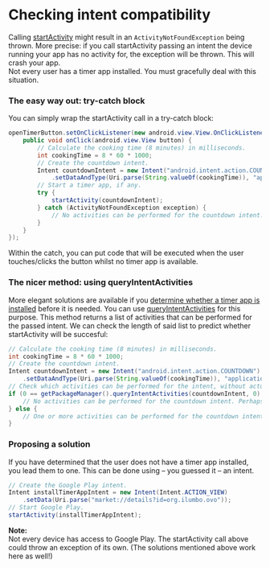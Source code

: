 Checking intent compatibility
=============================

Calling
[startActivity](//developer.android.com/reference/android/content/Context.html#startActivity%28android.content.Intent%29)
might result in an `ActivityNotFoundException` being thrown. More precise: if you call startActivity passing an intent the
device running your app has no activity for, the exception will be thrown. This will crash your app.  
Not every user has a timer app installed. You must gracefully deal with this situation.

### The easy way out: try-catch block

You can simply wrap the startActivity call in a try-catch block:

```java
openTimerButton.setOnClickListener(new android.view.View.OnClickListener() {
	public void onClick(android.view.View button) {
		// Calculate the cooking time (8 minutes) in milliseconds.
		int cookingTime = 8 * 60 * 1000;
		// Create the countdown intent.
		Intent countdownIntent = new Intent("android.intent.action.COUNTDOWN")
			.setDataAndType(Uri.parse(String.valueOf(cookingTime)), "application/relative-milliseconds");
		// Start a timer app, if any.
		try {
			startActivity(countdownIntent);
		} catch (ActivityNotFoundException exception) {
			// No activities can be performed for the countdown intent.
		}
	}
});
```

Within the catch, you can put code that will be executed when the user touches/clicks the button whilst no timer app is
available.

### The nicer method: using queryIntentActivities

More elegant solutions are available if you
[determine whether a timer app is installed](http://android-developers.blogspot.com/2009/01/can-i-use-this-intent.html) before
it is needed. You can use
[queryIntentActivities](//developer.android.com/reference/android/content/pm/PackageManager.html#queryIntentActivities%28android.content.Intent,%20int%29)
for this purpose. This method returns a list of activities that can be performed for the passed intent. We can check the length
of said list to predict whether startActivity will be succesful:

```java
// Calculate the cooking time (8 minutes) in milliseconds.
int cookingTime = 8 * 60 * 1000;
// Create the countdown intent.
Intent countdownIntent = new Intent("android.intent.action.COUNTDOWN")
	.setDataAndType(Uri.parse(String.valueOf(cookingTime)), "application/relative-milliseconds");
// Check which activities can be performed for the intent, without actually starting them.
if (0 == getPackageManager().queryIntentActivities(countdownIntent, 0).size()) {
	// No activities can be performed for the countdown intent. Perhaps this is the place to hide buttons or show a warning.
} else {
	// One or more activities can be performed for the countdown intent. Here one could show buttons, et cetera.
}
```

### Proposing a solution

If you have determined that the user does not have a timer app installed, you lead them to one. This can be done using – you
guessed it – an intent.

```java
// Create the Google Play intent.
Intent installTimerAppIntent = new Intent(Intent.ACTION_VIEW)
	.setData(Uri.parse("market://details?id=org.ilumbo.ovo"));
// Start Google Play.
startActivity(installTimerAppIntent);
```

**Note:**  
Not every device has access to Google Play. The startActivity call above could throw an exception of its own. (The solutions
mentioned above work here as well!)
